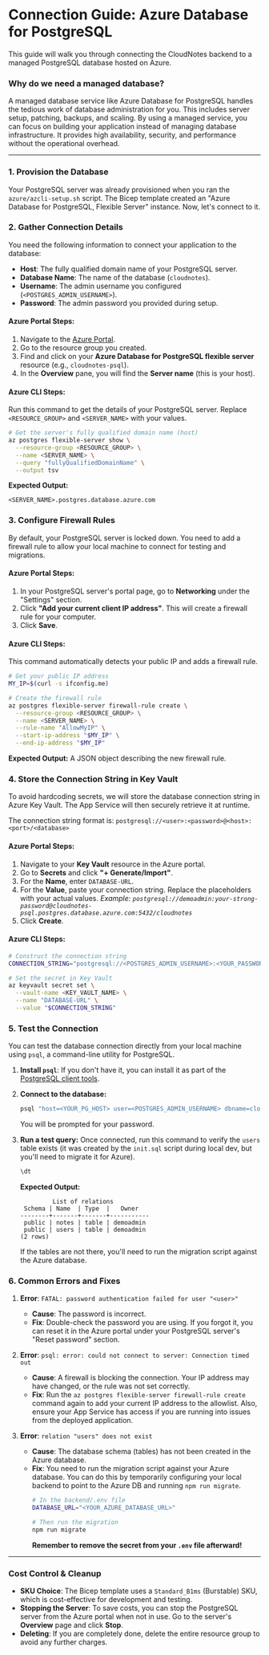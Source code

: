 # Connection Guide: Azure Database for PostgreSQL

This guide will walk you through connecting the CloudNotes backend to a managed PostgreSQL database hosted on Azure.

### Why do we need a managed database?

A managed database service like Azure Database for PostgreSQL handles the tedious work of database administration for you. This includes server setup, patching, backups, and scaling. By using a managed service, you can focus on building your application instead of managing database infrastructure. It provides high availability, security, and performance without the operational overhead.

---

### 1. Provision the Database

Your PostgreSQL server was already provisioned when you ran the `azure/azcli-setup.sh` script. The Bicep template created an "Azure Database for PostgreSQL, Flexible Server" instance. Now, let's connect to it.

### 2. Gather Connection Details

You need the following information to connect your application to the database:
-   **Host**: The fully qualified domain name of your PostgreSQL server.
-   **Database Name**: The name of the database (`cloudnotes`).
-   **Username**: The admin username you configured (`<POSTGRES_ADMIN_USERNAME>`).
-   **Password**: The admin password you provided during setup.

#### Azure Portal Steps:

1.  Navigate to the [Azure Portal](https://portal.azure.com).
2.  Go to the resource group you created.
3.  Find and click on your **Azure Database for PostgreSQL flexible server** resource (e.g., `cloudnotes-psql`).
4.  In the **Overview** pane, you will find the **Server name** (this is your host).

#### Azure CLI Steps:

Run this command to get the details of your PostgreSQL server. Replace `<RESOURCE_GROUP>` and `<SERVER_NAME>` with your values.

```bash
# Get the server's fully qualified domain name (host)
az postgres flexible-server show \
  --resource-group <RESOURCE_GROUP> \
  --name <SERVER_NAME> \
  --query "fullyQualifiedDomainName" \
  --output tsv
```
**Expected Output:**
```
<SERVER_NAME>.postgres.database.azure.com
```

### 3. Configure Firewall Rules

By default, your PostgreSQL server is locked down. You need to add a firewall rule to allow your local machine to connect for testing and migrations.

#### Azure Portal Steps:

1.  In your PostgreSQL server's portal page, go to **Networking** under the "Settings" section.
2.  Click **"Add your current client IP address"**. This will create a firewall rule for your computer.
3.  Click **Save**.

#### Azure CLI Steps:

This command automatically detects your public IP and adds a firewall rule.

```bash
# Get your public IP address
MY_IP=$(curl -s ifconfig.me)

# Create the firewall rule
az postgres flexible-server firewall-rule create \
  --resource-group <RESOURCE_GROUP> \
  --name <SERVER_NAME> \
  --rule-name "AllowMyIP" \
  --start-ip-address "$MY_IP" \
  --end-ip-address "$MY_IP"
```
**Expected Output:**
A JSON object describing the new firewall rule.

### 4. Store the Connection String in Key Vault

To avoid hardcoding secrets, we will store the database connection string in Azure Key Vault. The App Service will then securely retrieve it at runtime.

The connection string format is: `postgresql://<user>:<password>@<host>:<port>/<database>`

#### Azure Portal Steps:

1.  Navigate to your **Key Vault** resource in the Azure portal.
2.  Go to **Secrets** and click **"+ Generate/Import"**.
3.  For the **Name**, enter `DATABASE-URL`.
4.  For the **Value**, paste your connection string. Replace the placeholders with your actual values.
    *Example: `postgresql://demoadmin:your-strong-password@cloudnotes-psql.postgres.database.azure.com:5432/cloudnotes`*
5.  Click **Create**.

#### Azure CLI Steps:

```bash
# Construct the connection string
CONNECTION_STRING="postgresql://<POSTGRES_ADMIN_USERNAME>:<YOUR_PASSWORD>@<YOUR_PG_HOST>:5432/cloudnotes"

# Set the secret in Key Vault
az keyvault secret set \
  --vault-name <KEY_VAULT_NAME> \
  --name "DATABASE-URL" \
  --value "$CONNECTION_STRING"
```

### 5. Test the Connection

You can test the database connection directly from your local machine using `psql`, a command-line utility for PostgreSQL.

1.  **Install `psql`**: If you don't have it, you can install it as part of the [PostgreSQL client tools](https://www.postgresql.org/download/).

2.  **Connect to the database:**
    ```bash
    psql "host=<YOUR_PG_HOST> user=<POSTGRES_ADMIN_USERNAME> dbname=cloudnotes"
    ```
    You will be prompted for your password.

3.  **Run a test query:**
    Once connected, run this command to verify the `users` table exists (it was created by the `init.sql` script during local dev, but you'll need to migrate it for Azure).
    ```sql
    \dt
    ```
    **Expected Output:**
    ```
             List of relations
     Schema | Name  | Type  |   Owner
    --------+-------+-------+-----------
     public | notes | table | demoadmin
     public | users | table | demoadmin
    (2 rows)
    ```
    If the tables are not there, you'll need to run the migration script against the Azure database.

### 6. Common Errors and Fixes

1.  **Error**: `FATAL: password authentication failed for user "<user>"`
    *   **Cause**: The password is incorrect.
    *   **Fix**: Double-check the password you are using. If you forgot it, you can reset it in the Azure portal under your PostgreSQL server's "Reset password" section.

2.  **Error**: `psql: error: could not connect to server: Connection timed out`
    *   **Cause**: A firewall is blocking the connection. Your IP address may have changed, or the rule was not set correctly.
    *   **Fix**: Run the `az postgres flexible-server firewall-rule create` command again to add your current IP address to the allowlist. Also, ensure your App Service has access if you are running into issues from the deployed application.

3.  **Error**: `relation "users" does not exist`
    *   **Cause**: The database schema (tables) has not been created in the Azure database.
    *   **Fix**: You need to run the migration script against your Azure database. You can do this by temporarily configuring your local backend to point to the Azure DB and running `npm run migrate`.
        ```bash
        # In the backend/.env file
        DATABASE_URL="<YOUR_AZURE_DATABASE_URL>"

        # Then run the migration
        npm run migrate
        ```
        **Remember to remove the secret from your `.env` file afterward!**

---

### Cost Control & Cleanup

-   **SKU Choice**: The Bicep template uses a `Standard_B1ms` (Burstable) SKU, which is cost-effective for development and testing.
-   **Stopping the Server**: To save costs, you can stop the PostgreSQL server from the Azure portal when not in use. Go to the server's **Overview** page and click **Stop**.
-   **Deleting**: If you are completely done, delete the entire resource group to avoid any further charges.